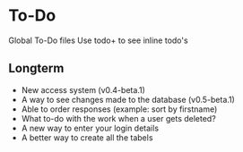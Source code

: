 # To-Do

Global To-Do files
Use todo+ to see inline todo's

## Longterm

 - New access system (v0.4-beta.1)
 - A way to see changes made to the database (v0.5-beta.1)
 - Able to order responses (example: sort by firstname)
 - What to-do with the work when a user gets deleted?
 - A new way to enter your login details
 - A better way to create all the tabels